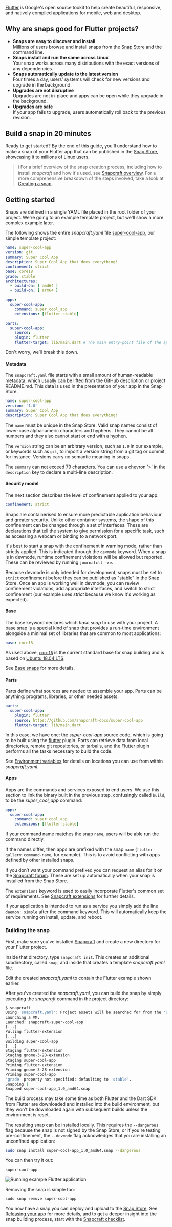 [Flutter](https://flutter.dev/) is Google's open source tookit to help create beautiful, responsive, and natively compiled applications for mobile, web and desktop.

## Why are snaps good for Flutter projects?

* **Snaps are easy to discover and install**</br>
  Millions of users browse and install snaps from the [Snap Store](https://snapcraft.io/store) and the command line.
* **Snaps install and run the same across Linux**</br>
  Your snap works across many distributions with the exact versions of any dependencies.
* **Snaps automatically update to the latest version**</br>
  Four times a day, users’ systems will check for new versions and upgrade in the background.
* **Upgrades are not disruptive**</br>
  Upgrades are not in-place and apps can be open while they upgrade in the background.
* **Upgrades are safe**</br>
  If your app fails to upgrade, users automatically roll back to the previous revision.

## Build a snap in 20 minutes

Ready to get started? By the end of this guide, you'll understand how to make a snap of your Flutter app that can be published in the [Snap Store](https://snapcraft.io/store), showcasing it to millions of Linux users.

> :information_source: For a brief overview of the snap creation process, including how to install *snapcraft* and how it's used, see [Snapcraft overview](/t/snapcraft-overview/8940). For a more comprehensive breakdown of the steps involved, take a look at [Creating a snap](/t/creating-a-snap/6799).

## Getting started

Snaps are defined in a single YAML file placed in the root folder of your project. We're going to an example template project, but we'll show a more complex example later.

The following shows the entire *snapcraft.yaml* file [super-cool-app](https://github.com/snapcraft-docs/super-cool-app), our simple template project:

```yaml
name: super-cool-app
version: git
summary: Super Cool App
description: Super Cool App that does everything!
confinement: strict
base: core18
grade: stable
architectures:
  - build-on: [ amd64 ]
  - build-on: [ arm64 ]

apps:
  super-cool-app:
    command: super_cool_app
    extensions: [flutter-stable]

parts:
  super-cool-app:
    source: .
    plugin: flutter
    flutter-target: lib/main.dart # The main entry-point file of the application
```

Don't worry, we’ll break this down.

#### Metadata

The `snapcraft.yaml` file starts with a small amount of human-readable metadata, which usually can be lifted from the GitHub description or project README.md. This data is used in the presentation of your app in the Snap Store.

```yaml
name: super-cool-app
version: '1.0'
summary: Super Cool App
description: Super Cool App that does everything!
```

The `name` must be unique in the Snap Store. Valid snap names consist of lower-case alphanumeric characters and hyphens. They cannot be all numbers and they also cannot start or end with a hyphen.

The `version` string can be an arbitrary version, such as `1.0` in our example, or keywords such as `git`, to import a version string from a git tag or commit, for instance. Versions carry no semantic meaning in snaps.

The `summary` can not exceed 79 characters. You can use a chevron '>' in the `description` key to declare a multi-line description.

#### Security model

The next section describes the level of confinement applied to your app.

```yaml
confinement: strict
```
Snaps are containerised to ensure more predictable application behaviour and greater security. Unlike other container systems, the shape of this confinement can be changed through a set of interfaces. These are declarations that tell the system to give permission for a specific task, such as accessing a webcam or binding to a network port.

It's best to start a snap with the confinement in warning mode, rather than strictly applied. This is indicated through the `devmode` keyword. When a snap is in devmode, runtime confinement violations will be allowed but reported. These can be reviewed by running `journalctl -xe`.

Because devmode is only intended for development, snaps must be set to `strict` confinement before they can be published as "stable" in the Snap Store. Once an app is working well in devmode, you can review confinement violations, add appropriate interfaces, and switch to strict confinement (our example uses _strict_ because we know it's working as expected).

#### Base

The base keyword declares which _base snap_ to use with  your project.  A base snap is a special kind of snap that provides a run-time environment alongside a minimal set of libraries that are common to most applications:

```yaml
base: core18
```
As used above, [`core18`](https://snapcraft.io/core18) is the current standard base for snap building and is based on [Ubuntu 18.04 LTS](http://releases.ubuntu.com/18.04/).

See [Base snaps](/t/base-snaps/11198) for more details.

#### Parts

Parts define what sources are needed to assemble your app. Parts can be anything: programs, libraries, or other needed assets.

```yaml
parts:
  super-cool-app:
    plugin: flutter
    source: https://github.com/snapcraft-docs/super-cool-app
    flutter-target: lib/main.dart
```

In this case, we have one: the *super-cool-app* source code, which is going to be built using the [flutter](/t/the-flutter-plugin/18746) plugin. Parts can retrieve data from local directories, remote git repositories, or tarballs, and the Flutter plugin performs all the tasks necessary to build the code.

See [Environment variables](/t/environment-variables/7983) for details on locations you can use from within _snapcraft.yaml_.

#### Apps

Apps are the commands and services exposed to end users. We use this section to link the binary built in the previous step, confusingly called `build`, to be the _super_cool_app_ command:

```yaml
apps:
  super-cool-app:
    command: super_cool_app
    extensions: [flutter-stable]
```

If your command name matches the snap `name`, users will be able run the command directly.

If the names differ, then apps are prefixed with the snap `name` (`flutter-gallery.command-name`, for example). This is to avoid conflicting with apps defined by other installed snaps.

If you don’t want your command prefixed you can request an alias for it on the [Snapcraft forum](https://forum.snapcraft.io/t/process-for-reviewing-aliases-auto-connections-and-track-requests/455). These are set up automatically when your snap is installed from the Snap Store.

The `extensions` keyword is used to easily incorporate Flutter's common set of requirements. See [Snapcraft extensions](/t/snapcraft-extensions/13486) for further details.

If your application is intended to run as a service you simply add the line `daemon: simple` after the command keyword. This will automatically keep the service running on install, update, and reboot.

### Building the snap

First, make sure you've installed [Snapcraft](/t/snapcraft-overview/8940) and create a new directory for your Flutter project.

Inside that directory, type `snapcraft init`. This creates an additional subdirectory, called `snap`, and inside that creates a template _snapcraft.yaml_ file.

Edit the created _snapcraft.yaml_ to contain the Flutter example shown earlier.

After you've created the *snapcraft.yaml*, you can build the snap by simply executing the *snapcraft* command in the project directory:

```bash
$ snapcraft
Using 'snapcraft.yaml': Project assets will be searched for from the 'snap' directory.
Launching a VM.
Launched: snapcraft-super-cool-app
[...]
Pulling flutter-extension
[...]
Building super-cool-app
[...]
Staging flutter-extension
Staging gnome-3-28-extension
Staging super-cool-app
Priming flutter-extension
Priming gnome-3-28-extension
Priming super-cool-app
'grade' property not specified: defaulting to 'stable'.
Snapping |
Snapped super-cool-app_1.0_amd64.snap
```

The build process may take some time as both Flutter and the Dart SDK from Flutter are downloaded and installed into the build environment, but they won't be downloaded again with subsequent builds unless the environment is reset.

The resulting snap can be installed locally. This requires the `--dangerous` flag because the snap is not signed by the Snap Store, or if you're testing pre-confinement, the `--devmode` flag acknowledges that you are installing an unconfined application:

```bash
sudo snap install super-cool-app_1.0_amd64.snap --dangerous
```

You can then try it out:

```bash
super-cool-app
```

![Running example Flutter application](https://assets.ubuntu.com/v1/f12e5af3-flutter_01.png)

Removing the snap is simple too:

```
sudo snap remove super-cool-app
```

You now have a snap you can deploy and upload to the [Snap Store](https://snapcraft.io/store). See [Releasing your app](/t/releasing-your-app/6795) for more details, and to get a deeper insight into the snap building process, start with the [Snapcraft checklist](/t/snapcraft-checklist/10926).